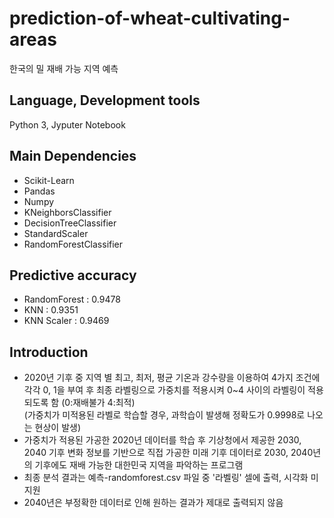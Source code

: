 # prediction-of-wheat-cultivating-areas
한국의 밀 재배 가능 지역 예측

## Language, Development tools
Python 3, Jyputer Notebook

## Main Dependencies
- Scikit-Learn
- Pandas
- Numpy
- KNeighborsClassifier
- DecisionTreeClassifier
- StandardScaler
- RandomForestClassifier

## Predictive accuracy
- RandomForest : 0.9478
- KNN : 0.9351
- KNN Scaler : 0.9469

## Introduction
- 2020년 기후 중 지역 별 최고, 최저, 평균 기온과 강수량을 이용하여 4가지 조건에 각각 0, 1을 부여 후 최종 라벨링으로 가중치를 적용시켜 0~4 사이의 라벨링이 적용되도록 함 (0:재배불가 4:최적)
<br />(가중치가 미적용된 라벨로 학습할 경우, 과학습이 발생해 정확도가 0.9998로 나오는 현상이 발생)
- 가중치가 적용된 가공한 2020년 데이터를 학습 후 기상청에서 제공한 2030, 2040 기후 변화 정보를 기반으로 직접 가공한 미래 기후 데이터로 2030, 2040년의 기후에도 재배 가능한 대한민국 지역을 파악하는 프로그램
- 최종 분석 결과는 예측-randomforest.csv 파일 중 '라벨링' 셀에 출력, 시각화 미지원
- 2040년은 부정확한 데이터로 인해 원하는 결과가 제대로 출력되지 않음
